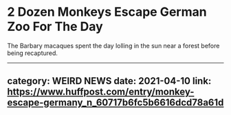 # 2 Dozen Monkeys Escape German Zoo For The Day

The Barbary macaques spent the day lolling in the sun near a forest before being recaptured.

---
category: WEIRD NEWS
date: 2021-04-10
link: https://www.huffpost.com/entry/monkey-escape-germany_n_60717b6fc5b6616dcd78a61d
---

